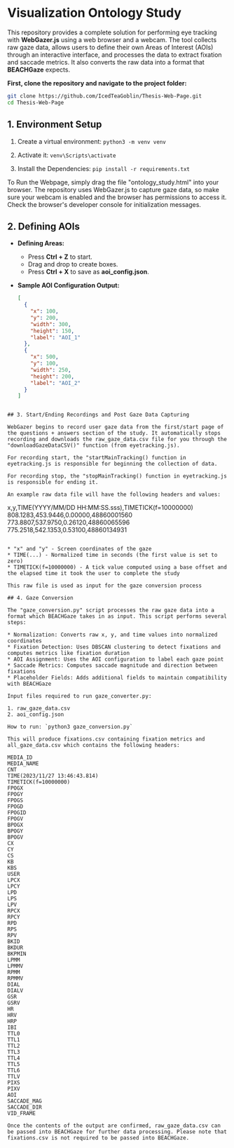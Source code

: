 # Visualization Ontology Study

This repository provides a complete solution for performing eye tracking with **WebGazer.js** using a web browser and a webcam. The tool collects raw gaze data, allows users to define their own Areas of Interest (AOIs) through an interactive interface, and processes the data to extract fixation and saccade metrics. It also converts the raw data into a format that **BEACHGaze** expects.

**First, clone the repository and navigate to the project folder:**

```bash
git clone https://github.com/IcedTeaGoblin/Thesis-Web-Page.git
cd Thesis-Web-Page
```

## 1. Environment Setup

1. Create a virtual environment: `python3 -m venv venv`

2. Activate it: `venv\Scripts\activate`

3. Install the Dependencies: `pip install -r requirements.txt`

To Run the Webpage, simply drag the file "ontology_study.html" into your browser. The repository uses WebGazer.js to capture gaze data, so make sure your webcam is enabled and the browser has permissions to access it. Check the browser's developer console for initialization messages.

## 2. Defining AOIs

- **Defining Areas:**
  - Press **Ctrl + Z** to start.
  - Drag and drop to create boxes.
  - Press **Ctrl + X** to save as **aoi_config.json**.

- **Sample AOI Configuration Output:**
  ```json
  [
    {
      "x": 100,
      "y": 200,
      "width": 300,
      "height": 150,
      "label": "AOI_1"
    },
    {
      "x": 500,
      "y": 100,
      "width": 250,
      "height": 200,
      "label": "AOI_2"
    }
  ]

```

## 3. Start/Ending Recordings and Post Gaze Data Capturing

WebGazer begins to record user gaze data from the first/start page of the questions + answers section of the study. It automatically stops recording and downloads the raw_gaze_data.csv file for you through the "downloadGazeDataCSV()" function (from eyetracking.js).

For recording start, the "startMainTracking() function in eyetracking.js is responsible for beginning the collection of data.

For recording stop, the "stopMainTracking() function in eyetracking.js is responsible for ending it.

An example raw data file will have the following headers and values:

```
x,y,TIME(YYYY/MM/DD HH:MM:SS.sss),TIMETICK(f=10000000)
808.1283,453.9446,0.00000,48860001560
773.8807,537.9750,0.26120,48860065596
775.2518,542.1353,0.53100,48860134931
```

* "x" and "y" - Screen coordinates of the gaze
* TIME(...) - Normalized time in seconds (the first value is set to zero)
* TIMETICK(f=10000000) - A tick value computed using a base offset and the elapsed time it took the user to complete the study

This raw file is used as input for the gaze conversion process

## 4. Gaze Conversion

The "gaze_conversion.py" script processes the raw gaze data into a format which BEACHGaze takes in as input. This script performs several steps:

* Normalization: Converts raw x, y, and time values into normalized coordinates
* Fixation Detection: Uses DBSCAN clustering to detect fixations and computes metrics like fixation duration
* AOI Assignment: Uses the AOI configuration to label each gaze point
* Saccade Metrics: Computes saccade magnitude and direction between fixations
* Placeholder Fields: Adds additional fields to maintain compatibility with BEACHGaze

Input files required to run gaze_converter.py:

1. raw_gaze_data.csv
2. aoi_config.json

How to run: `python3 gaze_conversion.py`

This will produce fixations.csv containing fixation metrics and all_gaze_data.csv which contains the following headers:

MEDIA_ID
MEDIA_NAME
CNT
TIME(2023/11/27 13:46:43.814)
TIMETICK(f=10000000)
FPOGX
FPOGY
FPOGS
FPOGD
FPOGID
FPOGV
BPOGX
BPOGY
BPOGV
CX
CY
CS
KB
KBS
USER
LPCX
LPCY
LPD
LPS
LPV
RPCX
RPCY
RPD
RPS
RPV
BKID
BKDUR
BKPMIN
LPMM
LPMMV
RPMM
RPMMV
DIAL
DIALV
GSR
GSRV
HR
HRV
HRP
IBI
TTL0
TTL1
TTL2
TTL3
TTL4
TTL5
TTL6
TTLV
PIXS
PIXV
AOI
SACCADE_MAG
SACCADE_DIR
VID_FRAME

Once the contents of the output are confirmed, raw_gaze_data.csv can be passed into BEACHGaze for further data processing. Please note that fixations.csv is not required to be passed into BEACHGaze.
